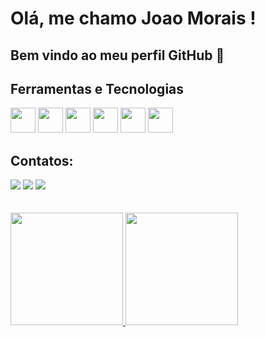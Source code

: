 # Olá, me chamo Joao Morais ! 
## Bem vindo ao meu perfil GitHub 👋

## Ferramentas e Tecnologias

<img src="https://cdn.jsdelivr.net/gh/devicons/devicon/icons/html5/html5-original.svg" width="40" height="40"/>   <img src="https://cdn.jsdelivr.net/gh/devicons/devicon/icons/css3/css3-original.svg" width="40" height="40"/>   <img src="https://cdn.jsdelivr.net/gh/devicons/devicon/icons/javascript/javascript-original.svg" widht="40" height="40"/>   <img src="https://cdn.jsdelivr.net/gh/devicons/devicon/icons/bootstrap/bootstrap-original.svg" widht="40" height="40"/>   <img src="https://cdn.jsdelivr.net/gh/devicons/devicon/icons/git/git-original.svg" width="40" height="40"/>   <img src="https://cdn.jsdelivr.net/gh/devicons/devicon/icons/github/github-original.svg" width="40" height="40"/>


## Contatos:

<div>
<a href="https://www.instagram.com/joaohayato/" target=_blank"><img src="https://img.shields.io/badge/-Instagram-%23E4405F?style=for-the-badge&logo=instagram&logoColor=white" target="_blank"></a>
<a href = "mailto:joaomoraisxd@gmail.com"><img src="https://img.shields.io/badge/Gmail-D14836?style=for-the-badge&logo=gmail&logoColor=white" target="_blank"></a>
<a href="https://www.linkedin.com/in/jo%C3%A3o-morais-959a9122b/" target="_blank"><img src="https://img.shields.io/badge/-LinkedIn-%230077B5?style=for-the-badge&logo=linkedin&logoColor=white" target="_blank"></a>   
</div>

</br>
</br>

<div>
<a href="https://github.com/JoaoMoraisxD">
<img height="180em" src="https://github-readme-stats.vercel.app/api/top-langs/?username=JoaoMoraisxD&layout=compact&langs_count=7&theme=dracula"/>
<img height="180em" src="https://github-readme-stats.vercel.app/api?username=JoaoMoraisxD&show_icons=true&theme=dracula&include_all_commits=true&count_private=true"/>
</div>
<!--
**JoaoMoraisxD/JoaoMoraisxD** is a ✨ _special_ ✨ repository because its `README.md` (this file) appears on your GitHub profile.

Here are some ideas to get you started:

- 🔭 I’m currently working on ...
- 🌱 I’m currently learning ...
- 👯 I’m looking to collaborate on ...
- 🤔 I’m looking for help with ...
- 💬 Ask me about ...
- 📫 How to reach me: ...
- 😄 Pronouns: ...
- ⚡ Fun fact: ...
-->
